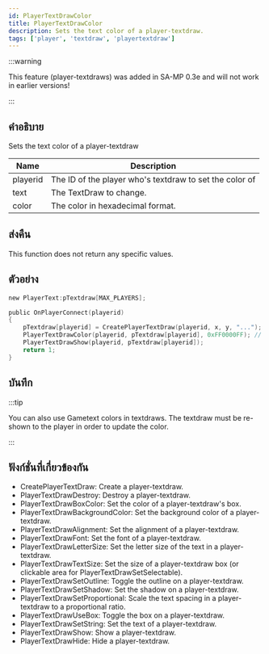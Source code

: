 ```yaml
---
id: PlayerTextDrawColor
title: PlayerTextDrawColor
description: Sets the text color of a player-textdraw.
tags: ['player', 'textdraw', 'playertextdraw']
---
```


:::warning

This feature (player-textdraws) was added in SA-MP 0.3e and will not work in earlier versions!

:::

## คำอธิบาย

Sets the text color of a player-textdraw


| Name | Description |
|------|-------------|
|playerid | The ID of the player who's textdraw to set the color of|
|text | The TextDraw to change.|
|color | The color in hexadecimal format.|


## ส่งคืน

This function does not return any specific values.


## ตัวอย่าง


```c
new PlayerText:pTextdraw[MAX_PLAYERS];

public OnPlayerConnect(playerid)
{
    pTextdraw[playerid] = CreatePlayerTextDraw(playerid, x, y, "...");
    PlayerTextDrawColor(playerid, pTextdraw[playerid], 0xFF0000FF); // Red text
    PlayerTextDrawShow(playerid, pTextdraw[playerid]);
    return 1;
}
```


## บันทึก

:::tip


 You can also use Gametext colors in textdraws.
 The textdraw must be re-shown to the player in order to update the color.



:::


## ฟังก์ชั่นที่เกี่ยวข้องกัน


-  CreatePlayerTextDraw: Create a player-textdraw.
-  PlayerTextDrawDestroy: Destroy a player-textdraw.
-  PlayerTextDrawBoxColor: Set the color of a player-textdraw's box.
-  PlayerTextDrawBackgroundColor: Set the background color of a player-textdraw.
-  PlayerTextDrawAlignment: Set the alignment of a player-textdraw.
-  PlayerTextDrawFont: Set the font of a player-textdraw.
-  PlayerTextDrawLetterSize: Set the letter size of the text in a player-textdraw.
-  PlayerTextDrawTextSize: Set the size of a player-textdraw box (or clickable area for PlayerTextDrawSetSelectable).
-  PlayerTextDrawSetOutline: Toggle the outline on a player-textdraw.
-  PlayerTextDrawSetShadow: Set the shadow on a player-textdraw.
-  PlayerTextDrawSetProportional: Scale the text spacing in a player-textdraw to a proportional ratio.
-  PlayerTextDrawUseBox: Toggle the box on a player-textdraw.
-  PlayerTextDrawSetString: Set the text of a player-textdraw.
-  PlayerTextDrawShow: Show a player-textdraw.
-  PlayerTextDrawHide: Hide a player-textdraw.